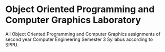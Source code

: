 # Object Oriented Programming and Computer Graphics Laboratory

All Object Oriented Programming and Computer Graphics assignments of second year Computer Engineering Semester 3 Syllabus according to SPPU.
